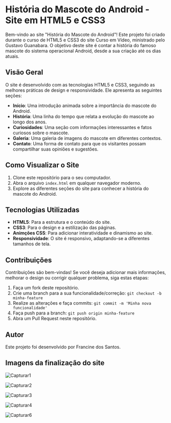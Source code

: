 # História do Mascote do Android - Site em HTML5 e CSS3

Bem-vindo ao site "História do Mascote do Android"! Este projeto foi criado durante o curso de HTML5 e CSS3 do site Curso em Vídeo, ministrado pelo Gustavo Guanabara. O objetivo deste site é contar a história do famoso mascote do sistema operacional Android, desde a sua criação até os dias atuais.

## Visão Geral

O site é desenvolvido com as tecnologias HTML5 e CSS3, seguindo as melhores práticas de design e responsividade. Ele apresenta as seguintes seções:

- **Início**: Uma introdução animada sobre a importância do mascote do Android.
- **História**: Uma linha do tempo que relata a evolução do mascote ao longo dos anos.
- **Curiosidades**: Uma seção com informações interessantes e fatos curiosos sobre o mascote.
- **Galeria**: Uma galeria de imagens do mascote em diferentes contextos.
- **Contato**: Uma forma de contato para que os visitantes possam compartilhar suas opiniões e sugestões.

## Como Visualizar o Site

1. Clone este repositório para o seu computador.
2. Abra o arquivo `index.html` em qualquer navegador moderno.
3. Explore as diferentes seções do site para conhecer a história do mascote do Android.

## Tecnologias Utilizadas

- **HTML5**: Para a estrutura e o conteúdo do site.
- **CSS3**: Para o design e a estilização das páginas.
- **Animções CSS**: Para adicionar interatividade e dinamismo ao site.
- **Responsividade**: O site é responsivo, adaptando-se a diferentes tamanhos de tela.

## Contribuições

Contribuições são bem-vindas! Se você deseja adicionar mais informações, melhorar o design ou corrigir qualquer problema, siga estas etapas:

1. Faça um fork deste repositório.
2. Crie uma branch para a sua funcionalidade/correção: `git checkout -b minha-feature`
3. Realize as alterações e faça commits: `git commit -m 'Minha nova funcionalidade'`
4. Faça push para a branch: `git push origin minha-feature`
5. Abra um Pull Request neste repositório.

## Autor

Este projeto foi desenvolvido por Francine dos Santos.

## Imagens da finalização do site 


   ![Capturar1](https://github.com/FranNinaa/projeto-android/assets/125395105/5dcdeac1-7192-4354-a92a-4c3ebd743b22)

   
            
   ![Capturar2](https://github.com/FranNinaa/projeto-android/assets/125395105/08914257-b959-4b85-a8ff-a879a812a743)


   
   ![Capturar3](https://github.com/FranNinaa/projeto-android/assets/125395105/7ce5b0cb-b7fc-442e-b808-71fcb20199f2)


   
   ![Capturar4](https://github.com/FranNinaa/projeto-android/assets/125395105/7a79c34e-c123-47db-bdba-5967b068b213)


   
   ![Capturar6](https://github.com/FranNinaa/projeto-android/assets/125395105/fa175dc5-277c-46cd-a021-bb386abae12d)

   
 

 
